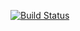 [![Build Status](https://travis-ci.org/BinaryTreesImplementation/Treap.svg?branch=master)](https://travis-ci.org/BinaryTreesImplementation/Treap) 

